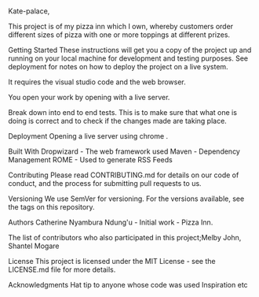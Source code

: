 # 
Kate-palace,

This project is of my pizza inn which I own, whereby customers order different sizes of pizza with one or more toppings at different prizes.

Getting Started
These instructions will get you a copy of the project up and running on your local machine for development and testing purposes. See deployment for notes on how to deploy the project on a live system.

It requires the visual studio code and the web browser.

You open your work by opening with a live server.

Break down into end to end tests.
This is to make sure that what one is doing is correct and to check if the changes made are taking place.

Deployment
Opening a live server using chrome .

Built With
Dropwizard - The web framework used
Maven - Dependency Management
ROME - Used to generate RSS Feeds

Contributing
Please read CONTRIBUTING.md for details on our code of conduct, and the process for submitting pull requests to us.

Versioning
We use SemVer for versioning. For the versions available, see the tags on this repository.

Authors
Catherine Nyambura Ndung'u - Initial work - Pizza Inn.


The list of contributors who also participated in this project;Melby John,
                                                               Shantel Mogare

License
This project is licensed under the MIT License - see the LICENSE.md file for more details.

Acknowledgments
Hat tip to anyone whose code was used
Inspiration
etc
